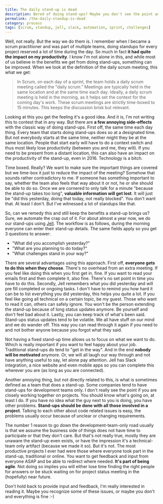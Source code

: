 ```yaml
---
title: The daily stand-up is dead
description: Bored of doing stand-ups? Maybe you don't see the point anymore, or feel it's a waste of precious time. We took control by going down a different path.
permalink: /the-daily-standup-is-dead
category: process
tags: [scrum, standup, jell, slack, automation, sprint, challenges]
---
```


Well, not really. But the way we do them is. I remember when I became a scrum practitioner and was part of multiple teams, doing standups for every project reserved a lot of time during the day. So much in fact **it had quite the impact on my productivity**. I know I'm not alone in this, and while most of us believe in the benefits we get from doing stand-ups, something can be improved. When we look at the definition of the daily scrum meeting, this what we get:

> In Scrum, on each day of a sprint, the team holds a daily scrum meeting called the "daily scrum.” Meetings are typically held in the same location and at the same time each day. Ideally, a daily scrum meeting is held in the morning, as it helps set the context for the coming day's work. These scrum meetings are strictly time-boxed to 15 minutes. This keeps the discussion brisk but relevant.

Looking at this you get the feeling it's a good idea. And it is, I'm not writing this to contest that in any way. But there are **a few annoying side-effects** with the classic way of doing stand-ups. First off, the same time each day thing. Every team that starts doing stand-ups does so at a designated time. But not everybody starts at the same time, neither might they be at the same location. People that start early will have to do a context switch and thus most likely lose productivity (between you and me, they will). If you need to be present from a distant location, this can also have an impact on the productivity of the stand-up, even in 2016. Technology is a bitch.

Time boxed. Really? We want to make sure the important things are covered but we time-box it just to reduce the impact of the meeting? Somehow that sounds rather contradictory to me. If someone has something important to say, whether the team also feels that way about it or not, he or she should be able to do so. Once we are cornered to only talk for a minute "because the stand-up takes too long", **valuable information will get lost**. It will just be "did this yesterday, doing that today, not really blocked". You don't want that. At least I don't. But I've witnessed a lot of standups like that.

So, can we remedy this and still keep the benefits a stand-up brings us? Sure, we automate the crap out of it. For about almost a year now, we do our stand-ups using <a href="https://jell.com/" target="_blank">Jell</a>. The workflow is as follows, during the morning everyone can enter their stand-up details. The same fields apply so you get 3 questions to answer:

*   "What did you accomplish yesterday?"
*   "What are you planning to do today?"
*   "What challenges stand in your way?"

There are several advantages using this approach. First off, **everyone gets to do this when they choose**. There's no overhead from an extra meeting. If you feel like doing this when you first get in, fine. If you want to read your emails first and then complete it, also fine. There's no set point in time you have to do this. Secondly, Jell remembers what you did yesterday and will pre fill completed or ongoing tasks. I don't have to remind you how hard it can be to list everything you did yesterday, this helps you quite a lot. If you feel like going all technical on a certain topic, be my guest. Those who want to read it can, others can safely ignore. You won't be the person extending the stand-up because of long status updates anymore. Be yourself and don't feel bad about it. Lastly, you can keep track of what's been said. Stand-ups status updates tend to be volatile. We all have stuff on our mind and we do wander off. This way you can read through it again if you need to and not bother anyone because you forgot what they said.

Not having a fixed stand-up time allows us to focus on what we want to do. Which is really important if you want to feel happy about your job. Traditional stand-ups do tend to "get in the way". And in the end **nobody will be motivated** anymore. Or, we will all laugh our way through and not have anything useful to say, let alone pay attention. Jell has Slack integration, a nice website and even mobile apps so you can complete this wherever you are (as long as you are connected).

Another annoying thing, but not directly related to this, is what is sometimes defined as a team that does a stand-up. Some companies tend to have stand-ups for development teams only. I don't really see the point if you are closely working together on projects. You should know what's going on, at least I do. If you have no idea what the guy next to you is doing, you have other problems. **Stand-ups should be done with all those involved in a project**. Talking to each other about code related issues is easy, the problems usually occur because of unclear or changing requirements.

The number 1 reason to go down the development-team-only road usually is that we assume the business side of things does not have time to participate or that they don't care. But that's not really true, mostly they are unaware the stand-up even exists, or have the impression it's a technical-team only artifact (because we made it so). But it's not. The most productive projects I ever had were those where everyone took part in the stand-up, traditional or online. You want to get feedback and input from everyone ASAP and be able to redirect where needed. **It's part of being agile**. Not doing so implies you will either lose time finding the right people for answers or be stuck waiting on for project status meeting in the (hopefully) near future.

Don't hold back to provide input and feedback, I'm really interested in reading it. Maybe you recognize some of these issues, or maybe you don't and everything is fine :-)